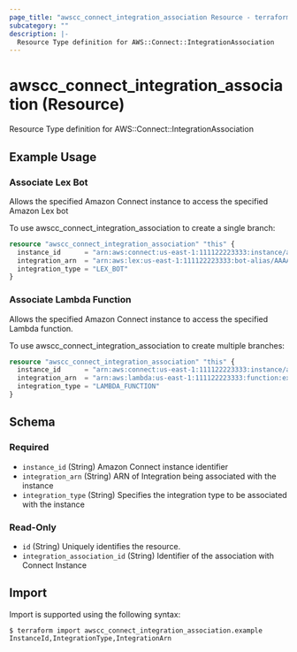 ```yaml
---
page_title: "awscc_connect_integration_association Resource - terraform-provider-awscc"
subcategory: ""
description: |-
  Resource Type definition for AWS::Connect::IntegrationAssociation
---
```


# awscc_connect_integration_association (Resource)

Resource Type definition for AWS::Connect::IntegrationAssociation

## Example Usage

### Associate Lex Bot
Allows the specified Amazon Connect instance to access the specified Amazon Lex bot

To use awscc_connect_integration_association to create a single branch:
```terraform
resource "awscc_connect_integration_association" "this" {
  instance_id      = "arn:aws:connect:us-east-1:111122223333:instance/aaaaaaaa-bbbb-cccc-dddd-eeeeeeeeeeee"
  integration_arn  = "arn:aws:lex:us-east-1:111122223333:bot-alias/AAAAAAAAAA/BBBBBBBBBB"
  integration_type = "LEX_BOT"
}
```

### Associate Lambda Function
Allows the specified Amazon Connect instance to access the specified Lambda function.

To use awscc_connect_integration_association to create multiple branches:
```terraform
resource "awscc_connect_integration_association" "this" {
  instance_id      = "arn:aws:connect:us-east-1:111122223333:instance/aaaaaaaa-bbbb-cccc-dddd-eeeeeeeeeeee"
  integration_arn  = "arn:aws:lambda:us-east-1:111122223333:function:example_function"
  integration_type = "LAMBDA_FUNCTION"
}
```

<!-- schema generated by tfplugindocs -->
## Schema

### Required

- `instance_id` (String) Amazon Connect instance identifier
- `integration_arn` (String) ARN of Integration being associated with the instance
- `integration_type` (String) Specifies the integration type to be associated with the instance

### Read-Only

- `id` (String) Uniquely identifies the resource.
- `integration_association_id` (String) Identifier of the association with Connect Instance

## Import

Import is supported using the following syntax:

```shell
$ terraform import awscc_connect_integration_association.example InstanceId,IntegrationType,IntegrationArn
```
